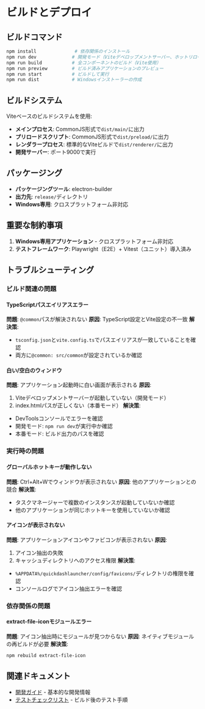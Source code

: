 # ビルドとデプロイ

## ビルドコマンド

```bash
npm install              # 依存関係のインストール
npm run dev             # 開発モード（Viteデベロップメントサーバー、ホットリロード付き）
npm run build           # 全コンポーネントのビルド（Vite使用）
npm run preview         # ビルド済みアプリケーションのプレビュー
npm run start           # ビルドして実行
npm run dist            # Windowsインストーラーの作成
```

## ビルドシステム

Viteベースのビルドシステムを使用:
- **メインプロセス**: CommonJS形式で`dist/main/`に出力
- **プリロードスクリプト**: CommonJS形式で`dist/preload/`に出力
- **レンダラープロセス**: 標準的なViteビルドで`dist/renderer/`に出力
- **開発サーバー**: ポート9000で実行

## パッケージング

- **パッケージングツール**: electron-builder
- **出力先**: `release/`ディレクトリ
- **Windows専用**: クロスプラットフォーム非対応

## 重要な制約事項

1. **Windows専用アプリケーション** - クロスプラットフォーム非対応
2. **テストフレームワーク**: Playwright（E2E）+ Vitest（ユニット）導入済み

## トラブルシューティング

### ビルド関連の問題

#### TypeScriptパスエイリアスエラー
**問題**: `@common`パスが解決されない
**原因**: TypeScript設定とVite設定の不一致
**解決策**: 
- `tsconfig.json`と`vite.config.ts`でパスエイリアスが一致していることを確認
- 両方に`@common: src/common`が設定されているか確認

#### 白い/空白のウィンドウ
**問題**: アプリケーション起動時に白い画面が表示される
**原因**: 
1. Viteデベロップメントサーバーが起動していない（開発モード）
2. index.htmlパスが正しくない（本番モード）
**解決策**:
- DevToolsコンソールでエラーを確認
- 開発モード: `npm run dev`が実行中か確認
- 本番モード: ビルド出力のパスを確認

### 実行時の問題

#### グローバルホットキーが動作しない
**問題**: Ctrl+Alt+Wでウィンドウが表示されない
**原因**: 他のアプリケーションとの競合
**解決策**: 
- タスクマネージャーで複数のインスタンスが起動していないか確認
- 他のアプリケーションが同じホットキーを使用していないか確認

#### アイコンが表示されない
**問題**: アプリケーションアイコンやファビコンが表示されない
**原因**: 
1. アイコン抽出の失敗
2. キャッシュディレクトリへのアクセス権限
**解決策**:
- `%APPDATA%/quickdashlauncher/config/favicons/`ディレクトリの権限を確認
- コンソールログでアイコン抽出エラーを確認

### 依存関係の問題

#### extract-file-iconモジュールエラー
**問題**: アイコン抽出時にモジュールが見つからない
**原因**: ネイティブモジュールの再ビルドが必要
**解決策**:
```bash
npm rebuild extract-file-icon
```

## 関連ドキュメント

- [開発ガイド](development.md) - 基本的な開発情報
- [テストチェックリスト](testing.md) - ビルド後のテスト手順